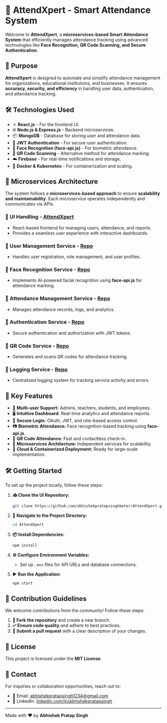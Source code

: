 # 🚀 AttendXpert - Smart Attendance System

Welcome to **AttendXpert**, a **microservices-based Smart Attendance System** that efficiently manages attendance tracking using advanced technologies like **Face Recognition, QR Code Scanning, and Secure Authentication**.

## 🎯 Purpose
**AttendXpert** is designed to automate and simplify attendance management for organizations, educational institutions, and businesses. It ensures **accuracy, security, and efficiency** in handling user data, authentication, and attendance tracking.

## 🛠️ Technologies Used
- ⚛️ **React.js** - For the frontend UI.
- 🌐 **Node.js & Express.js** - Backend microservices.
- 📦 **MongoDB** - Database for storing user and attendance data.
- 🔐 **JWT Authentication** - For secure user authentication.
- 🤖 **Face Recognition (face-api.js)** - For biometric attendance.
- 📲 **QR Code Scanning** - Alternative method for attendance marking.
- ☁️ **Firebase** - For real-time notifications and storage.
- 🚀 **Docker & Kubernetes** - For containerization and scaling.

## 📂 Microservices Architecture
The system follows a **microservices-based approach** to ensure **scalability and maintainability**. Each microservice operates independently and communicates via APIs.

### 🔹 UI Handling - **[AttendXpert](https://github.com/abhishekpratapsinghbeter/AttendXpert)**
   - React-based frontend for managing users, attendance, and reports.
   - Provides a seamless user experience with interactive dashboards.

### 🔹 User Management Service - **[Repo](https://github.com/abhishekpratapsinghbeter/user_management_services)**
   - Handles user registration, role management, and user profiles.

### 🔹 Face Recognition Service - **[Repo](https://github.com/abhishekpratapsinghbeter/face_services)**
   - Implements AI-powered facial recognition using **face-api.js** for attendance marking.

### 🔹 Attendance Management Service - **[Repo](https://github.com/abhishekpratapsinghbeter/Attendance_Services)**
   - Manages attendance records, logs, and analytics.

### 🔹 Authentication Service - **[Repo](https://github.com/abhishekpratapsinghbeter/Authentication_services)**
   - Secure authentication and authorization with JWT tokens.

### 🔹 QR Code Service - **[Repo](https://github.com/abhishekpratapsinghbeter/Qrcode_services)**
   - Generates and scans QR codes for attendance tracking.

### 🔹 Logging Service - **[Repo](https://github.com/abhishekpratapsinghbeter/logging_services)**
   - Centralized logging system for tracking service activity and errors.

## 🔑 Key Features
- 🏫 **Multi-user Support:** Admins, teachers, students, and employees.
- 🖥️ **Intuitive Dashboard:** Real-time analytics and attendance reports.
- 🔐 **Secure Login:** OAuth, JWT, and role-based access control.
- 📷 **Biometric Attendance:** Face recognition-based tracking using **face-api.js**.
- 📌 **QR Code Attendance:** Fast and contactless check-in.
- 🔄 **Microservices Architecture:** Independent services for scalability.
- 🚀 **Cloud & Containerized Deployment:** Ready for large-scale implementation.

## 🛠️ Getting Started
To set up the project locally, follow these steps:

1. **📥 Clone the UI Repository:**
   ```sh
   git clone https://github.com/abhishekpratapsinghbeter/AttendXpert.git
   ```

2. **📂 Navigate to the Project Directory:**
   ```sh
   cd AttendXpert
   ```

3. **📦 Install Dependencies:**
   ```sh
   npm install
   ```

4. **⚙️ Configure Environment Variables:**
   - Set up `.env` files for API URLs and database connections.

5. **▶️ Run the Application:**
   ```sh
   npm start
   ```

## 🤝 Contribution Guidelines
We welcome contributions from the community! Follow these steps:
1. **🔀 Fork the repository** and create a new branch.
2. **✅ Ensure code quality** and adhere to best practices.
3. **📩 Submit a pull request** with a clear description of your changes.

## 📜 License
This project is licensed under the **MIT License**.

## 📩 Contact
For inquiries or collaboration opportunities, reach out to:
- 📧 Email: [abhishekpratapsingh1234@gmail.com](mailto:abhishekpratapsingh1234@gmail.com)
- 🔗 LinkedIn: [linkedin.com/in/abhishekpratapsingh](https://www.linkedin.com/in/abhishek-pratap-singh-88523a207/)

---
Made with ❤️ by **Abhishek Pratap Singh**

